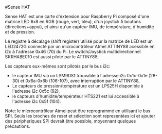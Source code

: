 <!--
---
name: Sense HAT
class: board
type: led,sensor
formfactor: HAT
manufacturer: Raspberry Pi
description: Carte d'extension incluant une metrice LED 8×8 en RGB, un joystick 5 boutons ainsi qu'un capteur IMU, de température et de pression.
url: https://www.raspberrypi.org/products/sense-hat/
github: https://github.com/RPi-Distro/python-sense-hat
schematic: https://www.raspberrypi.org/documentation/hardware/sense-hat/images/Sense-HAT-V1_0.pdf
buy: https://thepihut.com/products/raspberry-pi-sense-hat-astro-pi
image: 'sense-hat.png'
pincount: 40
eeprom: setup
power:
  '1':
  '2':
ground:
  '6':
  '9':
  '14':
  '20':
  '25':
  '30':
  '34':
  '39':
pin:
  '3':
    mode: i2c
  '5':
    mode: i2c
  '16':
    name: IMU Interrupt
    mode: output
  '18':
    name: IMU Interrupt
    mode: output
  '22':
    name: Atmel Reset
    mode: output
    active: high
  '24':
    name: Atmel Selection
    mode: chipselect
    active: high
i2c:
  '0x5c':
    name: Pression/Temp
    device: lps25h
  '0x5f':
    name: Humidité/Temp
    device: hts221
  '0x6a':
    name: Accéléromètre
    device: lsm9ds1
  '0x1c':
    name: Magnétomèter
    device: lsm9ds1
  '0x46':
    name: Matrice LED
    device: led2472g
install:
  'devices':
    - 'i2c'
-->
#Sense HAT

Sense HAT est une carte d'extension pour Raspberry Pi composé d'une matrice LED 8x8 en RGB (rouge, vert, bleu), d'un joystick 5 boutons (directions+appui), et ainsi qu'un capteur IMU, de température, d'humidité et de pression.

Le registre à décalage (shift register) utilisé pour la matrice de LED est un LED2472G connecté par un microcontrôleur Atmel ATTINY88 acessible en i2c à l'adresse 0x46 (70) du Pi. Le switch/Joystick multidirectionnel SKRHABE010 est aussi piloté par le ATTINY88.

Les capteurs eux-mêmes sont pilotés par le bus i2c:

* le capteur IMU via un LSM9DS1 trouvable à l'adresse i2c 0x1c-0x1e (28-30) et 0x6a-0x6b (106-107), avec interruption par le ATTINY88,
* Le capteurs de pression/température est un LPS25H disponible à l'adresse i2c 0x5c (92),
* le capteurs d'humidité/températeur HTS221 est lui accessible à l'adresse i2c 0x5f (104).

Note: le microcontrôleur Atmel peut être reprogrammé en utilisant le bus SPI. Seuls les broches de reset et sélection sont representées ici et ajouter des périphériques SPI devrait être possible, moyennant quelques précautions.
